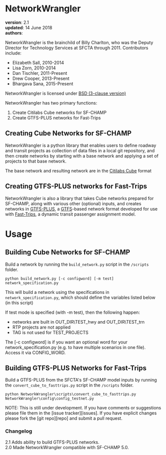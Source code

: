 NetworkWrangler
===============

**version**: 2.1  
**updated**: 14 June 2018  
**authors**:

NetworkWrangler is the brainchild of Billy Charlton, who was the Deputy Director for Technology Services at SFCTA through 2011.
Contributors include:
* Elizabeth Sall, 2010-2014
* Lisa Zorn, 2010-2014
* Dan Tischler, 2011-Present
* Drew Cooper, 2013-Present
* Bhargava Sana, 2015-Present

NetworkWrangler is licensed under [BSD (3-clause version)](https://github.com/sfcta/NetworkWrangler/LICENSE)

NetworkWrangler has two primary functions: 
1. Create Citilabs Cube networks for SF-CHAMP
2. Create GTFS-PLUS networks for Fast-Trips

## Creating Cube Networks for SF-CHAMP
NetworkWrangler is a python library that enables users to define roadway
and transit projects as collection of data files in a local git repository,
and then create networks by starting with a base network and applying a
set of projects to that base network.

The base network and resulting network are in the [Citilabs Cube](http://www.citilabs.com/software/cube/) format 

## Creating GTFS-PLUS networks for Fast-Trips
NetworkWrangler is also a library that takes Cube networks prepared for SF-CHAMP,
along with various other (optional) inputs, and creates networks in [GTFS-PLUS](https://github.com/osplanning-data-standards/GTFS-PLUS), a [GTFS](https://developers.google.com/transit/gtfs/reference)-based network format developed for use with [Fast-Trips](https://github.com/BayAreaMetro/fast-trips), a dynamic transit 
passenger assignment model.  

Usage
=======
## Building Cube Networks for SF-CHAMP
Build a network by running the `build_network.py` script  in the `/scripts` folder.

	python build_network.py [-c configword] [-m test] network_specification.py

This will build a network using the specifications in `network_specification.py`, which should define the variables listed below (in this script)
  
If test mode is specified (with -m test), then the following happen:
  * networks are built in OUT_DIR\TEST_hwy and OUT_DIR\TEST_trn
  * RTP projects are not applied
  * TAG is not used for TEST_PROJECTS
    
The [-c configword] is if you want an optional word for your network_specification.py
  (e.g. to have multiple scenarios in one file).  Access it via CONFIG_WORD.

## Building GTFS-PLUS Networks for Fast-Trips
Build a GTFS-PLUS from the SFCTA's SF-CHAMP model inputs by running the `convert_cube_to_fasttrips.py` script in the `/scripts` folder.

	python NetworkWrangler\scripts\convert_cube_to_fasttrips.py NetworkWrangler\config\config_testnet.py

NOTE: This is still under development. If you have comments
or suggestions please file them in the [issue tracker][issues]. If you have
explicit changes please fork the [git repo][repo] and submit a pull request.

### Changelog
2.1 Adds ability to build GTFS-PLUS networks.  
2.0 Made NetworkWrangler compatible with SF-CHAMP 5.0.  
